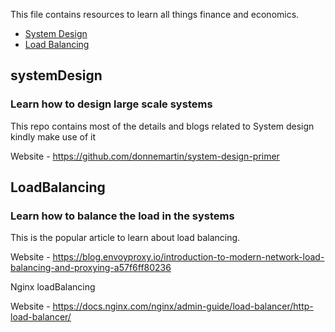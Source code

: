 This file contains resources to learn all things finance and economics.

* [System Design](#systemDesign)
* [Load Balancing](#loadBalancing)

## systemDesign

### Learn how to design large scale systems

This repo contains most of the details and blogs related to System design kindly make use of it

Website - https://github.com/donnemartin/system-design-primer

## LoadBalancing

### Learn how to balance the load in the systems

This is the popular article to learn about load balancing.

Website - https://blog.envoyproxy.io/introduction-to-modern-network-load-balancing-and-proxying-a57f6ff80236

Nginx loadBalancing

Website - https://docs.nginx.com/nginx/admin-guide/load-balancer/http-load-balancer/


